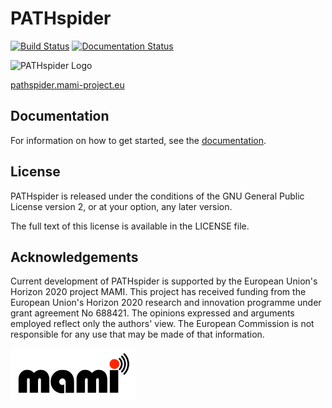# PATHspider

[![Build Status](https://travis-ci.org/mami-project/pathspider.svg?branch=develop)](https://travis-ci.org/mami-project/pathspider)
[![Documentation Status](https://readthedocs.org/projects/pathspider/badge/?version=latest)](http://pathspider.readthedocs.io/en/latest/?badge=latest)

![PATHspider Logo](https://pathspider.mami-project.eu/img/pathspider.png)

[pathspider.mami-project.eu](pathspider.mami-project.eu)

## Documentation

For information on how to get started, see the [documentation](http://pathspider.rtfd.io/).

## License

PATHspider is released under the conditions of the GNU General Public License
version 2, or at your option, any later version.

The full text of this license is available in the LICENSE file.

## Acknowledgements

Current development of PATHspider is supported by the European Union's
Horizon 2020 project MAMI. This project has received funding from the
European Union's Horizon 2020 research and innovation programme under
grant agreement No 688421. The opinions expressed and arguments employed
reflect only the authors' view. The European Commission is not
responsible for any use that may be made of that information.

[<img src="https://raw.githubusercontent.com/mami-project/roadshows/master/logos/mami-bauhaus.png" width="200">](https://mami-project.eu/)

